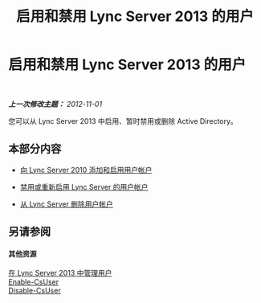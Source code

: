 ﻿---
title: 启用和禁用 Lync Server 2013 的用户
TOCTitle: 启用和禁用 Lync Server 2013 的用户
ms:assetid: 796ac454-58a9-41ac-80c2-3723a127d214
ms:mtpsurl: https://technet.microsoft.com/zh-cn/library/JJ688099(v=OCS.15)
ms:contentKeyID: 49888471
ms.date: 05/19/2016
mtps_version: v=OCS.15
ms.translationtype: HT
---

# 启用和禁用 Lync Server 2013 的用户

 

_**上一次修改主题：** 2012-11-01_

您可以从 Lync Server 2013 中启用、暂时禁用或删除 Active Directory。

## 本部分内容

  - [向 Lync Server 2010 添加和启用用户帐户](lync-server-2013-add-and-enable-user-account-for-lync-server.md)

  - [禁用或重新启用 Lync Server 的用户帐户](lync-server-2013-disable-or-re-enable-user-account-for-lync-server.md)

  - [从 Lync Server 删除用户帐户](lync-server-2013-remove-a-user-account-from-lync-server.md)

## 另请参阅

#### 其他资源

[在 Lync Server 2013 中管理用户](lync-server-2013-managing-users-in-lync-server.md)  
[Enable-CsUser](https://docs.microsoft.com/en-us/powershell/module/skype/Enable-CsUser)  
[Disable-CsUser](https://docs.microsoft.com/en-us/powershell/module/skype/Disable-CsUser)

